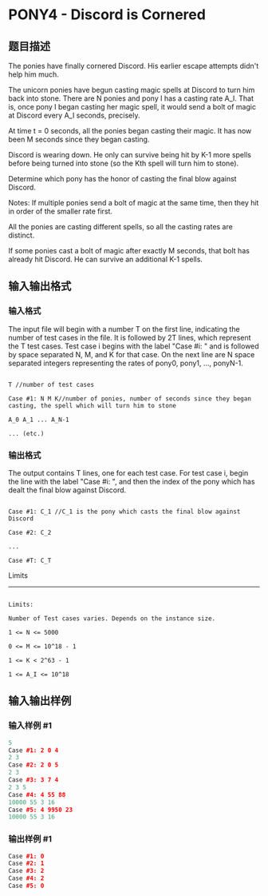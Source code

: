 # PONY4 - Discord is Cornered

## 题目描述

The ponies have finally cornered Discord. His earlier escape attempts didn't help him much.

The unicorn ponies have begun casting magic spells at Discord to turn him back into stone. There are N ponies and pony I has a casting rate A\_I. That is, once pony I began casting her magic spell, it would send a bolt of magic at Discord every A\_I seconds, precisely.

At time t = 0 seconds, all the ponies began casting their magic. It has now been M seconds since they began casting.

Discord is wearing down. He only can survive being hit by K-1 more spells before being turned into stone (so the Kth spell will turn him to stone).

Determine which pony has the honor of casting the final blow against Discord.

Notes: If multiple ponies send a bolt of magic at the same time, then they hit in order of the smaller rate first.

All the ponies are casting different spells, so all the casting rates are distinct.

If some ponies cast a bolt of magic after exactly M seconds, that bolt has already hit Discord. He can survive an additional K-1 spells.

## 输入输出格式

### 输入格式

 The input file will begin with a number T on the first line, indicating the number of test cases in the file. It is followed by 2T lines, which represent the T test cases. Test case i begins with the label "Case #i: " and is followed by space separated N, M, and K for that case. On the next line are N space separated integers representing the rates of pony0, pony1, ..., ponyN-1.

```

T //number of test cases

Case #1: N M K//number of ponies, number of seconds since they began casting, the spell which will turn him to stone

A_0 A_1 ... A_N-1

... (etc.)

```

### 输出格式

The output contains T lines, one for each test case. For test case i, begin the line with the label "Case #i: ", and then the index of the pony which has dealt the final blow against Discord.

```

Case #1: C_1 //C_1 is the pony which casts the final blow against Discord

Case #2: C_2

...

Case #T: C_T

```

Limits

------

```

Limits:

Number of Test cases varies. Depends on the instance size.

1 <= N <= 5000

0 <= M <= 10^18 - 1

1 <= K < 2^63 - 1

1 <= A_I <= 10^18

```

## 输入输出样例

### 输入样例 #1

```cpp
5
Case #1: 2 0 4
2 3
Case #2: 2 0 5
2 3
Case #3: 3 7 4
2 3 5
Case #4: 4 55 88
10000 55 3 16
Case #5: 4 9950 23
10000 55 3 16
```


### 输出样例 #1

```cpp
Case #1: 0
Case #2: 1
Case #3: 2
Case #4: 2
Case #5: 0
```


